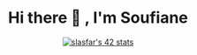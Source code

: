 <h1 align="center">Hi there 👋 , I'm Soufiane</h1>
<div align="center">
  <a href="https://github.com/oakoudad/badge42">
    <img src="https://badge.mediaplus.ma/levi/slasfar" alt="slasfar's 42 stats" />
  </a>
</div>
